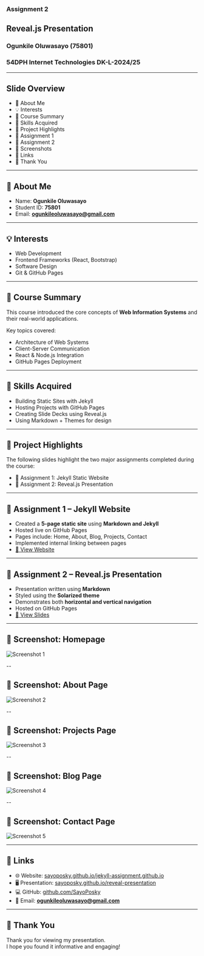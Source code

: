 ### Assignment 2  
## Reveal.js Presentation  
### Ogunkile Oluwasayo (75801)  
### 54DPH Internet Technologies DK-L-2024/25  

---

## Slide Overview  

- 👤 About Me  
- 💡 Interests  
- 🎯 Course Summary  
- 🔧 Skills Acquired  
- 💼 Project Highlights  
- 📘 Assignment 1  
- 🎤 Assignment 2  
- 📸 Screenshots  
- 🔗 Links  
- 🙏 Thank You  

---

## 👤 About Me  

- Name: **Ogunkile Oluwasayo**  
- Student ID: **75801**  
- Email: **ogunkileoluwasayo@gmail.com**  

---

## 💡 Interests  

- Web Development  
- Frontend Frameworks (React, Bootstrap)  
- Software Design  
- Git & GitHub Pages  

---

## 🎯 Course Summary  

This course introduced the core concepts of **Web Information Systems** and their real-world applications.

Key topics covered:

- Architecture of Web Systems  
- Client-Server Communication  
- React & Node.js Integration  
- GitHub Pages Deployment  

---

## 🔧 Skills Acquired  

- Building Static Sites with Jekyll  
- Hosting Projects with GitHub Pages  
- Creating Slide Decks using Reveal.js  
- Using Markdown + Themes for design  

---

## 💼 Project Highlights  

The following slides highlight the two major assignments completed during the course:

- 📘 Assignment 1: Jekyll Static Website  
- 🎤 Assignment 2: Reveal.js Presentation  

---

## 📘 Assignment 1 – Jekyll Website  

- Created a **5-page static site** using **Markdown and Jekyll**  
- Hosted live on GitHub Pages  
- Pages include: Home, About, Blog, Projects, Contact  
- Implemented internal linking between pages  
- [🔗 View Website](https://sayoposky.github.io/jekyll-assignment.github.io/)

---

## 🎤 Assignment 2 – Reveal.js Presentation  

- Presentation written using **Markdown**  
- Styled using the **Solarized theme**  
- Demonstrates both **horizontal and vertical navigation**  
- Hosted on GitHub Pages  
- [🔗 View Slides](https://sayoposky.github.io/reveal-presentation)

---

## 📸 Screenshot: Homepage  

![Screenshot 1](img/screenshot/screenshot1.png)

--

## 📸 Screenshot: About Page  

![Screenshot 2](img/screenshot/screenshot2.png)

--

## 📸 Screenshot: Projects Page  

![Screenshot 3](img/screenshot/screenshot3.png)

--

## 📸 Screenshot: Blog Page  

![Screenshot 4](img/screenshot/screenshot4.png)

--

## 📸 Screenshot: Contact Page  

![Screenshot 5](img/screenshot/screenshot5.png)

---

## 🔗 Links  

- 🌐 Website: [sayoposky.github.io/jekyll-assignment.github.io](https://sayoposky.github.io/jekyll-assignment.github.io)  
- 🖥️ Presentation: [sayoposky.github.io/reveal-presentation](https://sayoposky.github.io/reveal-presentation)  
- 💻 GitHub: [github.com/SayoPosky](https://github.com/SayoPosky)  
- 📧 Email: **ogunkileoluwasayo@gmail.com**

---

## 🙏 Thank You  

Thank you for viewing my presentation.  
I hope you found it informative and engaging!
